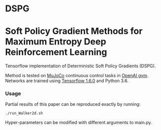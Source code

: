 # DSPG
# Soft Policy Gradient Methods for Maximum Entropy Deep Reinforcement Learning

Tensorflow implementation of Deterministic Soft Policy Gradients (DSPG).

Method is tested on [MuJoCo](http://www.mujoco.org/) continuous control tasks in [OpenAI gym](https://github.com/openai/gym). 
Networks are trained using [Tensorflow 1.6.0](https://github.com/tensorflow/tensorflow) and Python 3.6. 

### Usage
Partial results of this paper can be reproduced exactly by running:
```
./run_Walker2d.sh
```

Hyper-parameters can be modified with different arguments to main.py.
